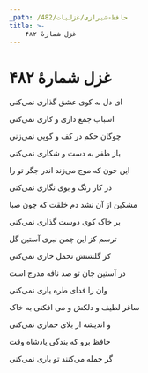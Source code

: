 ```yaml
---
_path: /حافظ-شیرازی/غزلیات/482
title: >-
    غزل شمارهٔ ۴۸۲
---
```

# غزل شمارهٔ ۴۸۲

<div class="b" id="bn1"><div class="m1"><p>ای دل به کوی عشق گذاری نمی‌کنی</p></div>
<div class="m2"><p>اسباب جمع داری و کاری نمی‌کنی</p></div></div>
<div class="b" id="bn2"><div class="m1"><p>چوگان حکم در کف و گویی نمی‌زنی</p></div>
<div class="m2"><p>باز ظفر به دست و شکاری نمی‌کنی</p></div></div>
<div class="b" id="bn3"><div class="m1"><p>این خون که موج می‌زند اندر جگر تو را</p></div>
<div class="m2"><p>در کار رنگ و بوی نگاری نمی‌کنی</p></div></div>
<div class="b" id="bn4"><div class="m1"><p>مشکین از آن نشد دم خلقت که چون صبا</p></div>
<div class="m2"><p>بر خاک کوی دوست گذاری نمی‌کنی</p></div></div>
<div class="b" id="bn5"><div class="m1"><p>ترسم کز این چمن نبری آستین گل</p></div>
<div class="m2"><p>کز گلشنش تحمل خاری نمی‌کنی</p></div></div>
<div class="b" id="bn6"><div class="m1"><p>در آستین جان تو صد نافه مدرج است</p></div>
<div class="m2"><p>وان را فدای طره یاری نمی‌کنی</p></div></div>
<div class="b" id="bn7"><div class="m1"><p>ساغر لطیف و دلکش و می افکنی به خاک</p></div>
<div class="m2"><p>و اندیشه از بلای خماری نمی‌کنی</p></div></div>
<div class="b" id="bn8"><div class="m1"><p>حافظ برو که بندگی پادشاه وقت</p></div>
<div class="m2"><p>گر جمله می‌کنند تو باری نمی‌کنی</p></div></div>
